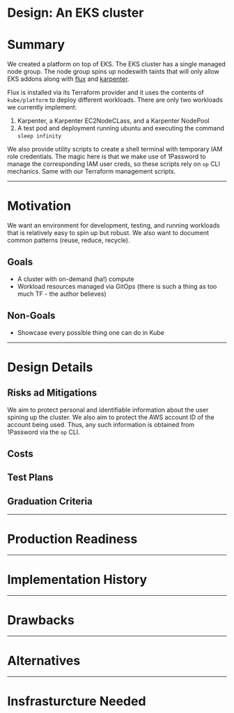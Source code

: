# Design: An EKS cluster

# Summary

We created a platform on top of EKS.
The EKS cluster has a single managed node group.
The node group spins up nodeswith taints that will only allow EKS addons along with [flux](https://fluxcd.io/)
and [karpenter](https://karpenter.sh/).

Flux is installed via its Terraform provider and it uses the contents of `kube/platform` to deploy different workloads.
There are only two workloads we currently implement: 

1. Karpenter, a Karpenter EC2NodeCLass, and a Karpenter NodePool
2. A test pod and deployment running ubuntu and executing the command `sleep infinity`

We also provide utility scripts to create a shell terminal with temporary IAM role credentials.
The magic here is that we make use of 1Password to manage the corresponding IAM user creds, so these scripts rely on
`op` CLI mechanics.
Same with our Terraform management scripts.


---
# Motivation

We want an environment for development, testing, and running workloads that is relatively easy to spin up but robust.
We also want to document common patterns (reuse, reduce, recycle).

## Goals

- A cluster with on-demand (ha!) compute
- Workload resources managed via GitOps (there is such a thing as too much TF - the author believes)

## Non-Goals

- Showcase every possible thing one can do in Kube


---
# Design Details




## Risks ad Mitigations

We aim to protect personal and identifiable information about the user spining up the cluster.
We also aim to protect the AWS account ID of the account being used.
Thus, any such information is obtained from 1Password via the `op` CLI.


## Costs



## Test Plans


## Graduation Criteria



---
# Production Readiness



---
# Implementation History


---
# Drawbacks


---
# Alternatives



---
# Insfrasturcture Needed
